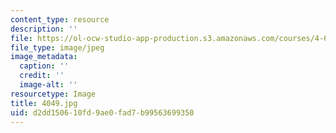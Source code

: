 ```yaml
---
content_type: resource
description: ''
file: https://ol-ocw-studio-app-production.s3.amazonaws.com/courses/4-614-religious-architecture-and-islamic-cultures-fall-2002/d2dd150610fd9ae0fad7b99563699350_4049.jpg
file_type: image/jpeg
image_metadata:
  caption: ''
  credit: ''
  image-alt: ''
resourcetype: Image
title: 4049.jpg
uid: d2dd1506-10fd-9ae0-fad7-b99563699350
---
```

